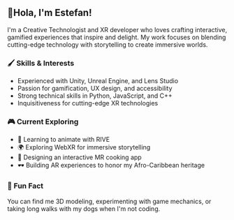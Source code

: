 ## 👾Hola, I'm Estefan!
I'm a Creative Technologist and XR developer who loves crafting interactive, gamified experiences that inspire and delight. My work focuses on blending cutting-edge technology with storytelling to create immersive worlds.

### 🖌️ Skills & Interests
- Experienced with Unity, Unreal Engine, and Lens Studio
- Passion for gamification, UX design, and accessibility
- Strong technical skills in Python, JavaScript, and C++
- Inquisitiveness for cutting-edge XR technologies

### 🎮 Current Exploring
- 🎨 Learning to animate with RIVE
- 🌍 Exploring WebXR for immersive storytelling
- 🍳 Designing an interactive MR cooking app 
- 🕶️ Building AR experiences to honor my Afro-Caribbean heritage

### 🌟 Fun Fact
You can find me 3D modeling, experimenting with game mechanics, or taking long walks with my dogs when I'm not coding.
